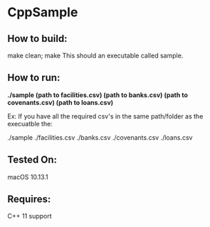 # CppSample

## How to build:

make clean; make
This should an executable called sample.

## How to run:

**./sample (path to facilities.csv) (path to banks.csv) (path to covenants.csv) (path to loans.csv)**
 
 Ex: If you have all the required csv's in the same path/folder as the execuatble the:

./sample ./facilities.csv ./banks.csv ./covenants.csv ./loans.csv

## Tested On:

macOS 10.13.1

## Requires:

C++ 11 support
